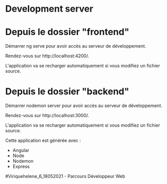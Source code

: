 # Development server

# Depuis le dossier "frontend" 

Démarrer ng serve pour avoir accès au serveur de développement.

Rendez-vous sur http://localhost:4200/.

L'application va se recharger automatiquement si vous modifiez un fichier source.


# Depuis le dossier "backend"

Démarrer nodemon server pour avoir accès au serveur de développement.

Rendez-vous sur http://localhost:3000/.

L'application va se recharger automatiquement si vous modifiez un fichier source.

Cette application est générée avec :
- Angular
- Node
- Nodemon
- Express

#Viriquehelene_6_18052021 - Parcours Développeur Web
